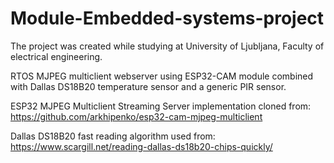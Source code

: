 # Module-Embedded-systems-project

The project was created while studying at University of Ljubljana, Faculty of electrical engineering.

RTOS MJPEG multiclient webserver using ESP32-CAM module combined with Dallas DS18B20 temperature sensor and a generic PIR sensor.

ESP32 MJPEG Multiclient Streaming Server implementation cloned from: https://github.com/arkhipenko/esp32-cam-mjpeg-multiclient

Dallas DS18B20 fast reading algorithm used from: https://www.scargill.net/reading-dallas-ds18b20-chips-quickly/
